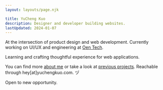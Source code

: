 ```yaml
---
layout: layouts/page.njk

title: YuCheng Kuo
description: Designer and developer building websites.
lastUpdated: 2024-01-07
---
```


At the intersection of product design and web development. Currently working on UI/UX and engineering at [Oen Tech](https://oen.tw).

Learning and crafting thoughtful experience for web applications.

You can find more [about me](/about) or take a look at [previous projects](/project). Reachable through hey[at]yuchengkuo.com. ヅ

Open to new opportunity.
